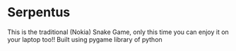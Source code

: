 # Serpentus
This is the traditional (Nokia) Snake Game, only this time you can enjoy it on your laptop too!! Built using pygame library of python
